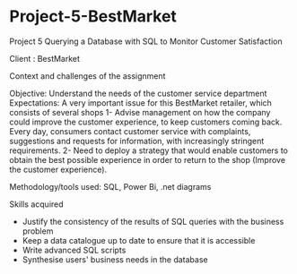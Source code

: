 # Project-5-BestMarket
Project 5 Querying a Database with SQL to Monitor Customer Satisfaction

Client : BestMarket

Context and challenges of the assignment 

Objective: Understand the needs of the customer service department 
Expectations: A very important issue for this BestMarket retailer, which consists of several shops
1- Advise management on how the company could improve the customer experience, to keep customers coming back. Every day, consumers contact customer service with complaints, suggestions and requests for information, with increasingly stringent requirements.
2- Need to deploy a strategy that would enable customers to obtain the best possible experience in order to return to the shop (Improve the customer experience).

Methodology/tools used: SQL, Power Bi, .net diagrams

Skills acquired
- Justify the consistency of the results of SQL queries with the business problem
- Keep a data catalogue up to date to ensure that it is accessible
- Write advanced SQL scripts
- Synthesise users' business needs in the database
